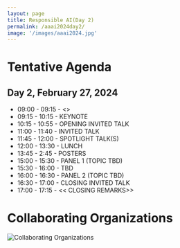 ```yaml
---
layout: page
title: Responsible AI(Day 2)
permalink: /aaai2024day2/
image: '/images/aaai2024.jpg'
---
```



# Tentative Agenda

## Day 2, February 27, 2024

* 09:00 - 09:15 - <<OPENING REMARKS>>
* 09:15 - 10:15 - KEYNOTE
* 10:15 - 10:55 - OPENING INVITED TALK
* 11:00 - 11:40 - INVITED TALK
* 11:45 - 12:00 - SPOTLIGHT TALK(S) 
* 12:00 - 13:30 - LUNCH
* 13:45  - 2:45 - POSTERS 
* 15:00 - 15:30 - PANEL 1  (TOPIC TBD)
* 15:30 - 16:00 - TBD
* 16:00 - 16:30 - PANEL 2  (TOPIC TBD)
* 16:30 - 17:00 - CLOSING INVITED TALK
* 17:00 - 17:15 - << CLOSING REMARKS>>



# Collaborating Organizations

![Collaborating Organizations]({{site.baseurl}}/images/aaai2024/collaborating-organizations.png) 






